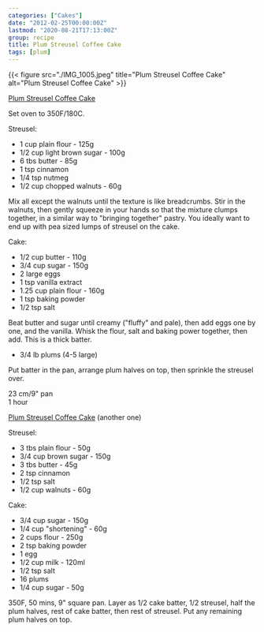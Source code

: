 ```yaml
---
categories: ["Cakes"]
date: "2012-02-25T00:00:00Z"
lastmod: "2020-08-21T17:13:00Z"
group: recipe
title: Plum Streusel Coffee Cake
tags: [plum]
---
```


{{< figure src="./IMG_1005.jpeg" title="Plum Streusel Coffee Cake" alt="Plum Streusel Coffee Cake" >}}

[Plum Streusel Coffee Cake](http://www.epicurious.com/recipes/food/views/Plum-Streusel-Coffeecake-13137)

Set oven to 350F/180C.

Streusel:

- 1 cup plain flour - 125g
- 1/2 cup light brown sugar - 100g
- 6 tbs butter - 85g
- 1 tsp cinnamon
- 1/4 tsp nutmeg
- 1/2 cup chopped walnuts - 60g

Mix all except the walnuts until the texture is like breadcrumbs.  Stir in the walnuts, then gently squeeze in your hands so that the mixture clumps together, in a similar way to "bringing together" pastry.  You ideally want to end up with pea sized lumps of streusel on the cake.

Cake:

- 1/2 cup butter - 110g
- 3/4 cup sugar - 150g
- 2 large eggs
- 1 tsp vanilla extract
- 1\.25 cup plain flour - 160g
- 1 tsp baking powder
- 1/2 tsp salt

Beat butter and sugar until creamy ("fluffy" and pale), then add eggs one by one, and the vanilla.  Whisk the flour, salt and baking power together, then add.  This is a thick batter.

- 3/4 lb plums (4-5 large)

Put batter in the pan, arrange plum halves on top, then sprinkle the streusel over.

23 cm/9" pan  
1 hour

[Plum Streusel Coffee Cake](http://recipes.epicurean.com/recipe/3150/plum-streusel-coffee-cake.html) (another one)

Streusel:

- 3 tbs plain flour - 50g
- 3/4 cup brown sugar - 150g
- 3 tbs butter - 45g
- 2 tsp cinnamon
- 1/2 tsp salt
- 1/2 cup walnuts - 60g

Cake:

- 3/4 cup sugar - 150g
- 1/4 cup "shortening" - 60g
- 2 cups flour - 250g
- 2 tsp baking powder
- 1 egg
- 1/2 cup milk - 120ml
- 1/2 tsp salt
- 16 plums
- 1/4 cup sugar - 50g

350F, 50 mins, 9" square pan.  Layer as 1/2 cake batter, 1/2 streusel,  half the plum halves, rest of cake batter, then rest of streusel.  Put any remaining plum halves on top.